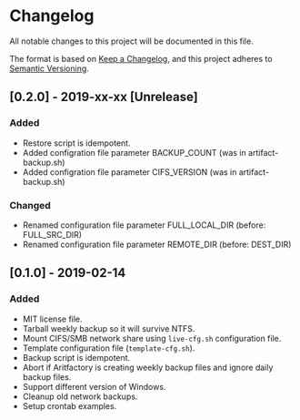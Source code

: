 # Changelog

All notable changes to this project will be documented in this file.

The format is based on [Keep a Changelog](https://keepachangelog.com/en/1.0.0/),
and this project adheres to [Semantic Versioning](https://semver.org/spec/v2.0.0.html).

## [0.2.0] - 2019-xx-xx [Unrelease]

### Added

- Restore script is idempotent.
- Added configration file parameter BACKUP_COUNT (was in artifact-backup.sh)
- Added configration file parameter CIFS_VERSION (was in artifact-backup.sh)

### Changed

- Renamed configuration file parameter FULL_LOCAL_DIR (before: FULL_SRC_DIR)
- Renamed configuration file parameter REMOTE_DIR (before: DEST_DIR)

## [0.1.0] - 2019-02-14

### Added

- MIT license file.
- Tarball weekly backup so it will survive NTFS.
- Mount CIFS/SMB network share using `live-cfg.sh` configuration file.
- Template configuration file (`template-cfg.sh`).
- Backup script is idempotent.
- Abort if Aritfactory is creating weekly backup files and ignore daily backup files.
- Support different version of Windows.
- Cleanup old network backups.
- Setup crontab examples.
